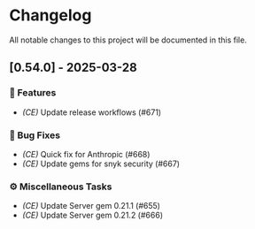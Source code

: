 # Changelog

All notable changes to this project will be documented in this file.

## [0.54.0] - 2025-03-28

### 🚀 Features

- *(CE)* Update release workflows (#671)

### 🐛 Bug Fixes

- *(CE)* Quick fix for Anthropic (#668)
- *(CE)* Update gems for snyk security (#667)

### ⚙️ Miscellaneous Tasks

- *(CE)* Update Server gem 0.21.1 (#655)
- *(CE)* Update Server gem 0.21.2 (#666)

<!-- generated by git-cliff -->
